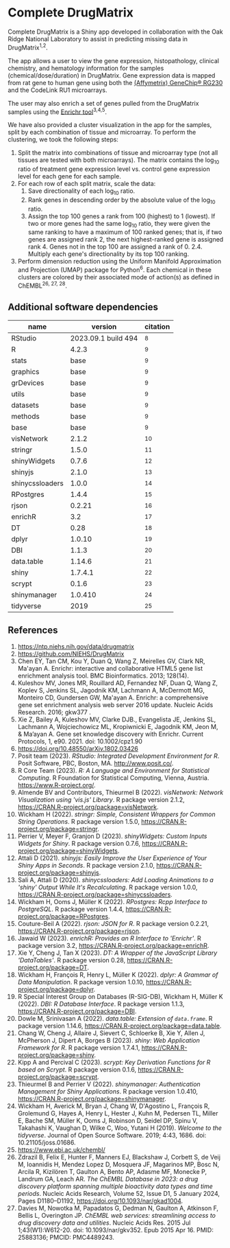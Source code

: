 # Complete DrugMatrix
Complete DrugMatrix is a Shiny app developed in collaboration with the Oak Ridge National Laboratory to assist in predicting missing data in DrugMatrix<sup>1,2</sup>.

The app allows a user to view the gene expression, histopathology, clinical chemistry, and hematology information for the samples (chemical/dose/duration) in DrugMatrix. Gene expression data is mapped from rat gene to human gene using both the [(Affymetrix) GeneChip® RG230](https://www.thermofisher.com/order/catalog/product/901259) and the CodeLink RU1 microarrays.

The user may also enrich a set of genes pulled from the DrugMatrix samples using the [Enrichr tool](https://maayanlab.cloud/Enrichr/)<sup>3,4,5</sup>. 

We have also provided a cluster visualization in the app for the samples, split by each combination of tissue and microarray. To perform the clustering, we took the following steps:
1. Split the matrix into combinations of tissue and microarray type (not all tissues are tested with both microarrays). The matrix contains the log<sub>10</sub> ratio of treatment gene expression level vs. control gene expression level for each gene for each sample.
2. For each row of each split matrix, scale the data:  
    1. Save directionality of each log<sub>10</sub> ratio.
    2. Rank genes in descending order by the absolute value of the log<sub>10</sub> ratio.
    3. Assign the top 100 genes a rank from 100 (highest) to 1 (lowest). If two or more genes had the same log<sub>10</sub> ratio, they were given the same ranking to have a maximum of 100 ranked genes; that is, if two genes are assigned rank 2, the next highest-ranked gene is assigned rank 4. Genes not in the top 100 are assigned a rank of 0.
  2.4. Multiply each gene's directionality by its top 100 ranking.
3. Perform dimension reduction using the Uniform Manifold Approximation and Projection (UMAP) package for Python<sup>6</sup>.
Each chemical in these clusters are colored by their associated mode of action(s) as defined in ChEMBL<sup>26, 27, 28</sup>.


## Additional software dependencies
| name | version | citation |
|------|-------|-------|
| RStudio | 2023.09.1 build 494 | <sup>8</sup> |
| R | 4.2.3 | <sup>9</sup> |
| stats | base | <sup>9</sup> |
| graphics | base | <sup>9</sup> |
| grDevices | base | <sup>9</sup> |
| utils | base | <sup>9</sup> |
| datasets | base | <sup>9</sup> |
| methods | base | <sup>9</sup> |
| base | base | <sup>9</sup> |
| visNetwork | 2.1.2 | <sup>10</sup> |
| stringr | 1.5.0 | <sup>11</sup> |
| shinyWidgets | 0.7.6 | <sup>12</sup> |
| shinyjs | 2.1.0 | <sup>13</sup> |
| shinycssloaders | 1.0.0 | <sup>14</sup> |
| RPostgres | 1.4.4 | <sup>15</sup> |
| rjson | 0.2.21 | <sup>16</sup> |
| enrichR | 3.2 | <sup>17</sup> |
| DT | 0.28 | <sup>18</sup> |
| dplyr | 1.0.10 | <sup>19</sup> |
| DBI | 1.1.3 | <sup>20</sup> |
| data.table | 1.14.6 | <sup>21</sup> |
| shiny | 1.7.4.1 | <sup>22</sup> |
| scrypt | 0.1.6 | <sup>23</sup> |
| shinymanager | 1.0.410 | <sup>24</sup> |
| tidyverse | 2019 | <sup>25</sup> |

## References
1. https://ntp.niehs.nih.gov/data/drugmatrix
2. https://github.com/NIEHS/DrugMatrix
3. Chen EY, Tan CM, Kou Y, Duan Q, Wang Z, Meirelles GV, Clark NR, Ma'ayan A.
Enrichr: interactive and collaborative HTML5 gene list enrichment analysis tool. BMC Bioinformatics. 2013; 128(14).
4. Kuleshov MV, Jones MR, Rouillard AD, Fernandez NF, Duan Q, Wang Z, Koplev S, Jenkins SL, Jagodnik KM, Lachmann A, McDermott MG, Monteiro CD, Gundersen GW, Ma'ayan A.
Enrichr: a comprehensive gene set enrichment analysis web server 2016 update. Nucleic Acids Research. 2016; gkw377 .
5. Xie Z, Bailey A, Kuleshov MV, Clarke DJB., Evangelista JE, Jenkins SL, Lachmann A, Wojciechowicz ML, Kropiwnicki E, Jagodnik KM, Jeon M, & Ma’ayan A.
Gene set knowledge discovery with Enrichr. Current Protocols, 1, e90. 2021. doi: 10.1002/cpz1.90
6. https://doi.org/10.48550/arXiv.1802.03426
8. Posit team (2023). _RStudio: Integrated Development Environment for R_. Posit Software, PBC, Boston, MA. <http://www.posit.co/>.
9. R Core Team (2023). _R: A Language and Environment for Statistical Computing_. R Foundation for Statistical Computing, Vienna, Austria. <https://www.R-project.org/>.
10. Almende BV and Contributors, Thieurmel B (2022). _visNetwork: Network Visualization using 'vis.js' Library_. R package version 2.1.2, <https://CRAN.R-project.org/package=visNetwork>.
11. Wickham H (2022). _stringr: Simple, Consistent Wrappers for Common String Operations_. R package version 1.5.0, <https://CRAN.R-project.org/package=stringr>.
12. Perrier V, Meyer F, Granjon D (2023). _shinyWidgets: Custom Inputs Widgets for Shiny_. R package version 0.7.6, <https://CRAN.R-project.org/package=shinyWidgets>.
13. Attali D (2021). _shinyjs: Easily Improve the User Experience of Your Shiny Apps in Seconds_. R package version 2.1.0, <https://CRAN.R-project.org/package=shinyjs>.
14. Sali A, Attali D (2020). _shinycssloaders: Add Loading Animations to a 'shiny' Output While It's Recalculating_. R package version 1.0.0, <https://CRAN.R-project.org/package=shinycssloaders>.
15. Wickham H, Ooms J, Müller K (2022). _RPostgres: Rcpp Interface to PostgreSQL_. R package version 1.4.4, <https://CRAN.R-project.org/package=RPostgres>.
16. Couture-Beil A (2022). _rjson: JSON for R_. R package version 0.2.21, <https://CRAN.R-project.org/package=rjson>.
17. Jawaid W (2023). _enrichR: Provides an R Interface to 'Enrichr'_. R package version 3.2, <https://CRAN.R-project.org/package=enrichR>.
18. Xie Y, Cheng J, Tan X (2023). _DT: A Wrapper of the JavaScript Library 'DataTables'_. R package version 0.28, <https://CRAN.R-project.org/package=DT>.
19. Wickham H, François R, Henry L, Müller K (2022). _dplyr: A Grammar of Data Manipulation_. R package version 1.0.10, <https://CRAN.R-project.org/package=dplyr>.
20. R Special Interest Group on Databases (R-SIG-DB), Wickham H, Müller K (2022). _DBI: R Database Interface_. R package version 1.1.3, <https://CRAN.R-project.org/package=DBI>.
21. Dowle M, Srinivasan A (2022). _data.table: Extension of `data.frame`_. R package version 1.14.6, <https://CRAN.R-project.org/package=data.table>.
22. Chang W, Cheng J, Allaire J, Sievert C, Schloerke B, Xie Y, Allen J, McPherson J, Dipert A, Borges B (2023). _shiny: Web Application Framework for R_. R package version 1.7.4.1, <https://CRAN.R-project.org/package=shiny>.
23. Kipp A and Percival C (2023). _scrypt: Key Derivation Functions for R based on Scrypt_. R package version 0.1.6, <https://CRAN.R-project.org/package=scrypt>.
24. Thieurmel B and Perrier V (2022). _shinymanager: Authentication Management for Shiny Applications_. R package version 1.0.410, <https://CRAN.R-project.org/package=shinymanager>.
25. Wickham H, Averick M, Bryan J, Chang W, D'Agostino L, François R, Grolemund G, Hayes A, Henry L, Hester J, Kuhn M, Pedersen TL, Miller E, Bache SM, Müller K, Ooms J, Robinson D, Seidel DP, Spinu V, Takahashi K, Vaughan D, Wilke C, Woo, Yutani H (2019). _Welcome to the tidyverse_. Journal of Open Source Software. 2019; 4:43, 1686. doi: 10.21105/joss.01686.
26. https://www.ebi.ac.uk/chembl/
27. Zdrazil B, Felix E, Hunter F, Manners EJ, Blackshaw J, Corbett S, de Veij M, Ioannidis H, Mendez Lopez D, Mosquera JF, Magarinos MP, Bosc N, Arcila R, Kizilören T, Gaulton A, Bento AP, Adasme MF, Monecke P, Landrum GA, Leach AR. _The ChEMBL Database in 2023: a drug discovery platform spanning multiple bioactivity data types and time periods_. Nucleic Acids Research, Volume 52, Issue D1, 5 January 2024, Pages D1180–D1192, https://doi.org/10.1093/nar/gkad1004.
28. Davies M, Nowotka M, Papadatos G, Dedman N, Gaulton A, Atkinson F, Bellis L, Overington JP. _ChEMBL web services: streamlining access to drug discovery data and utilities_. Nucleic Acids Res. 2015 Jul 1;43(W1):W612-20. doi: 10.1093/nar/gkv352. Epub 2015 Apr 16. PMID: 25883136; PMCID: PMC4489243.
